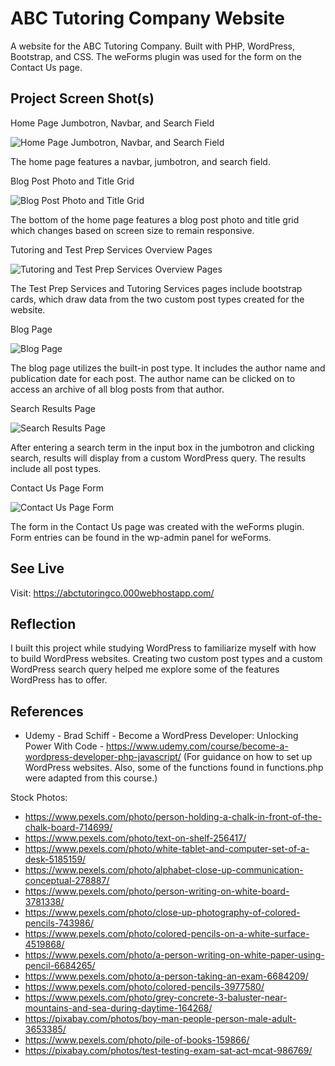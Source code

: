 # ABC Tutoring Company Website

A website for the ABC Tutoring Company. Built with PHP, WordPress, Bootstrap, and CSS. The weForms plugin was used for the form on the Contact Us page.


## Project Screen Shot(s)

Home Page Jumbotron, Navbar, and Search Field

![Home Page Jumbotron, Navbar, and Search Field](images/readme/ABC-home-page.jpeg "The home page features a navbar, jumbotron, and search field.")

The home page features a navbar, jumbotron, and search field.


Blog Post Photo and Title Grid

![Blog Post Photo and Title Grid](images/readme/ABC-home-page-blog-grid.jpeg "The bottom of the home page features a blog post photo and title grid which changes based on screen size to remain responsive.")

The bottom of the home page features a blog post photo and title grid which changes based on screen size to remain responsive.


Tutoring and Test Prep Services Overview Pages

![Tutoring and Test Prep Services Overview Pages](images/readme/ABC-services-cards.jpeg "The Test Prep Services and Tutoring Services pages include bootstrap cards, which draw data from the two custom post types created for the website.")

The Test Prep Services and Tutoring Services pages include bootstrap cards, which draw data from the two custom post types created for the website.


Blog Page

![Blog Page](images/readme/ABC-blog.jpeg "The blog page utilizes the built-in post type. It includes the author name and publication date for each post. The author name can be clicked on to access an archive of all blog posts from that author.")

The blog page utilizes the built-in post type. It includes the author name and publication date for each post. The author name can be clicked on to access an archive of all blog posts from that author.


Search Results Page

![Search Results Page](images/readme/ABC-search-results.jpeg "After entering a search term in the input box in the jumbotron and clicking search, results will display from a custom WordPress query. The results include all post types.")

After entering a search term in the input box in the jumbotron and clicking search, results will display from a custom WordPress query. The results include all post types.


Contact Us Page Form

![Contact Us Page Form](images/readme/ABC-weForms.png "The form in the Contact Us page was created with the weForms plugin. Form entries can be found in the wp-admin panel for weForms.")

The form in the Contact Us page was created with the weForms plugin. Form entries can be found in the wp-admin panel for weForms.

## See Live

Visit: https://abctutoringco.000webhostapp.com/


## Reflection

I built this project while studying WordPress to familiarize myself with how to build WordPress websites. Creating two custom post types and a custom WordPress search query helped me explore some of the features WordPress has to offer.


## References

- Udemy - Brad Schiff - Become a WordPress Developer: Unlocking Power With Code - https://www.udemy.com/course/become-a-wordpress-developer-php-javascript/ (For guidance on how to set up WordPress websites. Also, some of the functions found in functions.php were adapted from this course.)

Stock Photos:
- https://www.pexels.com/photo/person-holding-a-chalk-in-front-of-the-chalk-board-714699/
- https://www.pexels.com/photo/text-on-shelf-256417/
- https://www.pexels.com/photo/white-tablet-and-computer-set-of-a-desk-5185159/
- https://www.pexels.com/photo/alphabet-close-up-communication-conceptual-278887/
- https://www.pexels.com/photo/person-writing-on-white-board-3781338/
- https://www.pexels.com/photo/close-up-photography-of-colored-pencils-743986/
- https://www.pexels.com/photo/colored-pencils-on-a-white-surface-4519868/
- https://www.pexels.com/photo/a-person-writing-on-white-paper-using-pencil-6684265/
- https://www.pexels.com/photo/a-person-taking-an-exam-6684209/
- https://www.pexels.com/photo/colored-pencils-3977580/
- https://www.pexels.com/photo/grey-concrete-3-baluster-near-mountains-and-sea-during-daytime-164268/
- https://pixabay.com/photos/boy-man-people-person-male-adult-3653385/
- https://www.pexels.com/photo/pile-of-books-159866/
- https://pixabay.com/photos/test-testing-exam-sat-act-mcat-986769/
